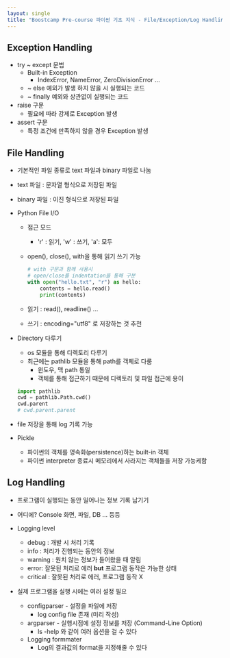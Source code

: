 ```yaml
---
layout: single
title: "Boostcamp Pre-course 파이썬 기초 지식 - File/Exception/Log Handling"
---
```

## Exception Handling

- try ~ except 문법
  - Built-in Exception
    - IndexError, NameError, ZeroDivisionError ...
  - ~ else 예외가 발생 하지 않을 시 실행되는 코드
  - ~ finally 예외와 상관없이 실행되는 코드
- raise 구문 
  - 필요에 따라 강제로 Exception 발생
- assert 구문
  - 특정 조건에 만족하지 않을 경우 Exception 발생

## File Handling

* 기본적인 파일 종류로 text 파일과 binary 파일로 나눔

* text 파일 : 문자열 형식으로 저장된 파일

* binary 파일 : 이진 형식으로 저장된 파일

* Python File I/O

  * 접근 모드

    * 'r' : 읽기, 'w' : 쓰기, 'a': 모두

  * open(), close(), with을 통해 읽기 쓰기 가능

    ```python
    # with 구문과 함께 사용시
    # open/close를 indentation을 통해 구분
    with open("hello.txt", "r") as hello:
        contents = hello.read()
        print(contents)
    ```

  * 읽기 : read(), readline() ...

  * 쓰기 : encoding="utf8" 로 저장하는 것 추천

* Directory 다루기

  * os 모듈을 통해 디렉토리 다루기
  * 최근에는 pathlib 모듈을 통해 path를 객체로 다룸
    * 윈도우, 맥 path 통일
    * 객체를 통해 접근하기 때문에 디렉토리 및 파일 접근에 용이

  ```python
  import pathlib
  cwd = pathlib.Path.cwd()
  cwd.parent
  # cwd.parent.parent
  ```

* file 저장을 통해 log 기록 가능

* Pickle

  * 파이썬의 객체를 영속화(persistence)하는 built-in 객체
  * 파이썬 interpreter 종료시 메모리에서 사라지는 객체들을 저장 가능케함

## Log Handling

- 프로그램이 실행되는 동안 일어나는 정보 기록 남기기

- 어디에? Console 화면, 파일, DB ... 등등

- Logging level

  - debug : 개발 시 처리 기록
  - info : 처리가 진행되는 동안의 정보
  - warning : 원치 않는 정보가 들어왔을 때 알림
  - error: 잘못된 처리로 에러 **but** 프로그램 동작은 가능한 상태
  - critical : 잘못된 처리로 에러, 프로그램 동작 X

- 실제 프로그램을 실행 시에는 여러 설정 필요

  - configparser - 설정을 파일에 저장
    - log config file 존재 (미리 작성)
  - argparser - 실행시점에 설정 정보를 저장 (Command-Line Option)
    - ls -help 와 같이 여러 옵션을 걸 수 있다
  - Logging formmater 
    - Log의 결과값의 format을 지정해줄 수 있다

  

  

  
